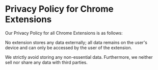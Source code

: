 # Privacy Policy for Chrome Extensions

Our Privacy Policy for all Chrome Extensions is as follows:

No extension stores any data externally; all data remains on the user's device and can only be accessed by the user of the extension.

We strictly avoid storing any non-essential data. Furthermore, we neither sell nor share any data with third parties.
